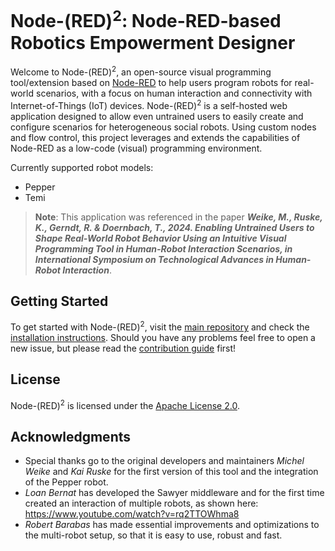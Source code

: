 # Node-(RED)<sup>2</sup>: Node-RED-based Robotics Empowerment Designer

Welcome to Node-(RED)<sup>2</sup>, an open-source visual programming tool/extension based on [Node-RED](https://github.com/node-red) to help users program robots for real-world scenarios, with a focus on human interaction and connectivity with Internet-of-Things (IoT) devices.
Node-(RED)<sup>2</sup> is a self-hosted web application designed to allow even untrained users to easily create and configure scenarios for heterogeneous social robots. Using custom nodes and flow control, this project leverages and extends the capabilities of Node-RED as a low-code (visual) programming environment.

Currently supported robot models:
- Pepper
- Temi

> **Note**:
> This application was referenced in the paper ***Weike, M., Ruske, K., Gerndt, R. & Doernbach, T., 2024. Enabling Untrained Users to Shape Real-World Robot Behavior Using an Intuitive Visual Programming Tool in Human-Robot Interaction Scenarios, in International Symposium on Technological Advances in Human-Robot Interaction***.

## Getting Started

To get started with Node-(RED)<sup>2</sup>, visit the [main repository](https://github.com/Robotics-Empowerment-Designer/RED-Platform) and check the [installation instructions](https://github.com/Robotics-Empowerment-Designer/RED-Platform?tab=readme-ov-file#installation).
Should you have any problems feel free to open a new issue, but please read the [contribution guide](https://github.com/Robotics-Empowerment-Designer/RED-Platform/blob/master/CONTRIBUTING.md#node-red2-contribution-guidelines) first!

## License

Node-(RED)<sup>2</sup> is licensed under the [Apache License 2.0](https://www.apache.org/licenses/LICENSE-2.0.txt).

## Acknowledgments
- Special thanks go to the original developers and maintainers *Michel Weike* and *Kai Ruske* for the first version of this tool and the integration of the Pepper robot.
- *Loan Bernat* has developed the Sawyer middleware and for the first time created an interaction of multiple robots, as shown here: https://www.youtube.com/watch?v=rq2TTOWhma8
- *Robert Barabas* has made essential improvements and optimizations to the multi-robot setup, so that it is easy to use, robust and fast.
